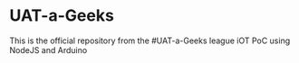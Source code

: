 # UAT-a-Geeks
This is the official repository from the #UAT-a-Geeks league
iOT PoC using NodeJS and Arduino
